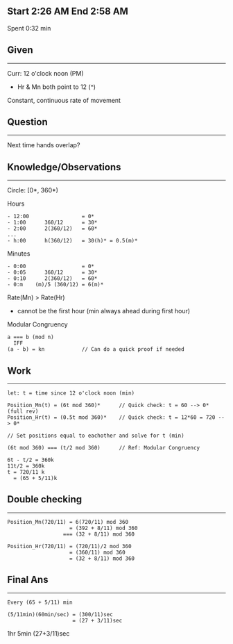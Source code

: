 Start 2:26 AM
End   2:58 AM
-------------
Spent 0:32 min


## Given
-------------------------------
Curr: 12 o'clock noon (PM)
- Hr & Mn both point to 12 (^)

Constant, continuous rate of movement



## Question
--------------------------------
Next time hands overlap?



## Knowledge/Observations
-------------------------------
Circle: [0*, 360*)

Hours
```
- 12:00                 = 0*
- 1:00      360/12      = 30*
- 2:00      2(360/12)   = 60*
...
- h:00      h(360/12)   = 30(h)* = 0.5(m)*
```
        

Minutes
```
- 0:00                  = 0*
- 0:05      360/12      = 30*
- 0:10      2(360/12)   = 60*
- 0:m    (m)/5 (360/12) = 6(m)*
```

Rate(Mn) > Rate(Hr)
- cannot be the first hour (min always ahead during first hour)

Modular Congruency
```
a === b (mod n)
  IFF
(a - b) = kn            // Can do a quick proof if needed
```



## Work
--------------------------------
```
let: t = time since 12 o'clock noon (min)
```

```
Position_Mn(t) = (6t mod 360)*      // Quick check: t = 60 --> 0* (full rev)
Position_Hr(t) = (0.5t mod 360)*    // Quick check: t = 12*60 = 720 --> 0*
```

```
// Set positions equal to eachother and solve for t (min)

(6t mod 360) === (t/2 mod 360)      // Ref: Modular Congruency 

6t - t/2 = 360k
11t/2 = 360k
t = 720/11 k
  = (65 + 5/11)k
```



## Double checking
-----------------------------------
```
Position_Mn(720/11) = 6(720/11) mod 360  
                    = (392 + 8/11) mod 360
                  === (32 + 8/11) mod 360
```

```
Position_Hr(720/11) = (720/11)/2 mod 360
                    = (360/11) mod 360
                    = (32 + 8/11) mod 360
```



## Final Ans
-----------------------------------
```
Every (65 + 5/11) min

(5/11min)(60min/sec) = (300/11)sec
                     = (27 + 3/11)sec
```

1hr 5min (27+3/11)sec
